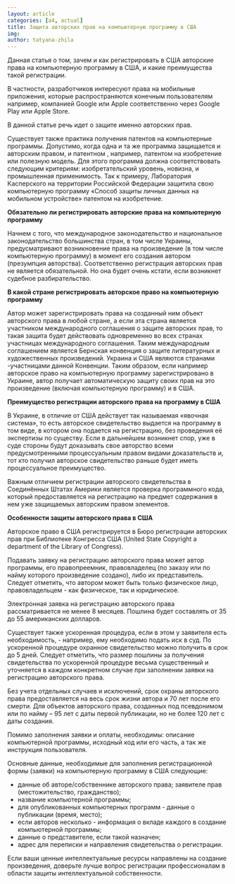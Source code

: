 ```yaml
---
layout: article
categories: [a4, actual]
title: Защита авторских прав на компьютерную программу в США
img: 
author: tatyana-zhila
--- 
```



Данная статья о том, зачем и как  регистрировать в США авторские права на компьютерную программу в США, и какие преимущества 
такой регистрации.

В частности, разработчиков интересуют права на мобильные приложения, которые распространяются конечным пользователям  например,
компанией Google или Apple соответственно через Google Play или Apple Store.

В данной статье речь идет о защите именно авторских прав.

Существует также практика получения  патентов на компьютерные программы.  Допустимо,  когда одна  и та же программа защищается
и  авторским правом, и  патентном , например,  патентом на изобретение или полезную модель. Для этого программа должна 
соответствовать следующим критериям: изобретательский уровень, новизна,  и промышленная  применимость.   Так к примеру,
Лаборатория Касперского на территории Российской Федерации защитила свою компьютерную программу  «Способ защиты личных данных 
на мобильном устройстве» патентом на изобретение. 

**Обязательно ли регистрировать авторские права на компьютерную программу**

Начнем с того, что международное законодательство и национальное  законодательство большинства стран, в том числе Украины, 
предусматривают возникновение права на произведение (в том числе компьютерную программу) в момент его создания автором 
(презумпция авторства). Соответственно регистрация авторских прав  не  является обязательной. Но она  будет очень кстати, 
если возникнет судебное разбирательство. 


**В какой стране регистрировать авторское право на компьютерную программу**

Автор может зарегистрировать права на созданный ним  объект авторского права  в любой стране, а   если эта страна является 
участником международного соглашения о защите авторских прав, то такая защита будет действовать одновременно во всех странах 
участницах международного соглашения. Таким международным соглашением является   Бернская конвенция о защите литературных и
художественных  произведений. Украина и США являются  странами -участницами  данной Конвенции. Таким образом, если например 
авторское право на компьютерную программу зарегистрировано в Украине, автор получает автоматическую защиту своих прав на это 
произведение (включая компьютерную программу)  и в США.

**Преимущество регистрации авторского права на программу в США**

В Украине, в отличие от США действует  так называемая «явочная система», то есть авторское свидетельство выдается на программу 
в том виде, в котором она подается на регистрацию, без проведения её экспертизы по существу.  Если в дальнейшем возникнет спор, уже в суде стороны будут доказывать свое авторство всеми предусмотренными процессуальным правом видами доказательств и, тот кто получил авторское свидетельство раньше будет иметь процессуальное преимущество. 

Важным отличием регистрации авторского свидетельства в  Соединённых Штатах Америки  является проверка программного кода,  
который предоставляется на регистрацию на предмет содержания в нем уже защищаемых авторским правом элементов.

**Особенности защиты авторского права в США**

Авторское право в США регистрируется в Бюро регистрации авторских прав при Библиотеке Конгресса США (United State Copyright 
а department of the Library of Congress).

Подавать заявку на регистрацию авторского права может автор программы, его правопреемник, правовладелец (по заказу или по 
найму которого произведение создано), либо их представитель. Следует отметить, что автором может быть только физическое лицо,
правовладельцем - как  физическое,  так и юридическое. 

Электронная заявка на регистрацию авторского права рассматривается не менее  8 месяцев. Пошлина будет составлять от 35 до 55
американских долларов. 

Существует также ускоренная процедура, если в этом у заявителя есть необходимость, - например, ему необходимо подать иск в
суд. По ускоренной процедуре охранное свидетельство можно получить в срок до 5 дней. Следует отметить, что размер  пошлины 
за получения свидетельства по ускоренной процедуре  весьма существенный и уточняется в каждом конкретном случае при заполнении
заявки на регистрацию авторского права.  

Без учета отдельных случаев и исключений,  срок охраны авторского права предоставляется на весь срок жизни автора и 70 лет
после его смерти.  Для объектов авторского права, созданных под псевдонимом или по найму – 95 лет   с даты первой публикации,
но не более 120 лет с даты  создания.

Помимо заполнения заявки и оплаты, необходимы: описание компьютерной программы, исходный код или его часть, а так же 
инструкция пользователя. 

Основные данные, необходимые для заполнения регистрационной формы (заявки)  на компьютерную программу в CША следующие:
- данные об авторе/собственнике авторского права; заявителе прав (местожительство, гражданство); 
- название  компьютерной программы;
- для опубликованных компьютерных программ  -  данные о публикации  (время, место);
- если авторов несколько - информация о вкладе каждого в создание компьютерной программы; 
- данные о представителе, если такой назначен; 
- адрес для переписки и направления свидетельства о регистрации.

Если ваши ценные интеллектуальные ресурсы направлены на создание произведения, доверьте лучше вопрос регистрации 
профессионалам в области защиты интеллектуальной собственности. 

